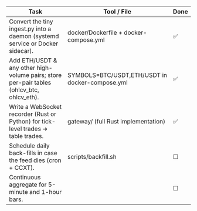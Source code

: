 | Task | Tool / File | Done |
|------|------------|------|
| Convert the tiny ingest.py into a daemon (systemd service or Docker sidecar). | docker/Dockerfile + docker-compose.yml | ✅ |
| Add ETH/USDT & any other high-volume pairs; store per-pair tables (ohlcv_btc, ohlcv_eth). | SYMBOLS=BTC/USDT,ETH/USDT in docker-compose.yml | ✅ |
| Write a WebSocket recorder (Rust or Python) for tick-level trades ➜ table trades. | gateway/ (full Rust implementation) | ✅ |
| Schedule daily back-fills in case the feed dies (cron + CCXT). | scripts/backfill.sh | ☐ |
| Continuous aggregate for 5-minute and 1-hour bars. | | ☐ |